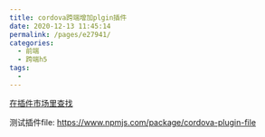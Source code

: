 ```yaml
---
title: cordova跨端增加plgin插件
date: 2020-12-13 11:45:14
permalink: /pages/e27941/
categories:
  - 前端
  - 跨端h5
tags:
  - 
---
```



[在插件市场里查找](https://cordova.apache.org/plugins/?q=te&platforms=cordova-osx)

测试插件file:
https://www.npmjs.com/package/cordova-plugin-file


